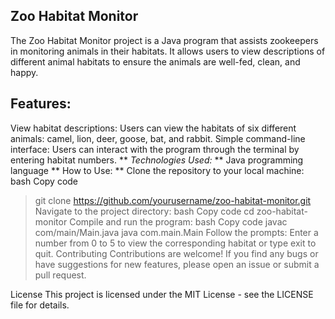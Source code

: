 ## Zoo Habitat Monitor
The Zoo Habitat Monitor project is a Java program that assists zookeepers in monitoring animals in their habitats. It allows users to view descriptions of different animal habitats to ensure the animals are well-fed, clean, and happy.

## Features:
View habitat descriptions: Users can view the habitats of six different animals: camel, lion, deer, goose, bat, and rabbit.
Simple command-line interface: Users can interact with the program through the terminal by entering habitat numbers.
** _Technologies Used:_ **
Java programming language
** How to Use: **
Clone the repository to your local machine:
bash
Copy code
> git clone https://github.com/yourusername/zoo-habitat-monitor.git
Navigate to the project directory:
bash
Copy code
cd zoo-habitat-monitor
Compile and run the program:
bash
Copy code
javac com/main/Main.java
java com.main.Main
Follow the prompts: Enter a number from 0 to 5 to view the corresponding habitat or type exit to quit.
Contributing
Contributions are welcome! If you find any bugs or have suggestions for new features, please open an issue or submit a pull request.

License
This project is licensed under the MIT License - see the LICENSE file for details.
